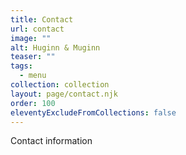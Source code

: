 ```yaml
---
title: Contact
url: contact
image: ""
alt: Huginn & Muginn
teaser: ""
tags:
  - menu
collection: collection
layout: page/contact.njk
order: 100
eleventyExcludeFromCollections: false
---
```


Contact information
